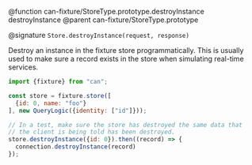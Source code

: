 @function can-fixture/StoreType.prototype.destroyInstance destroyInstance
@parent can-fixture/StoreType.prototype

@signature `Store.destroyInstance(request, response)`

  Destroy an instance in the fixture store programmatically.  This is usually
  used to make sure a record exists in the store when simulating real-time services.

  ```js
  import {fixture} from "can";

  const store = fixture.store([
    {id: 0, name: "foo"}
  ], new QueryLogic({identity: ["id"]}));

  // In a test, make sure the store has destroyed the same data that
  // the client is being told has been destroyed.
  store.destroyInstance({id: 0}).then((record) => {
    connection.destroyInstance(record)
  });
  ```
